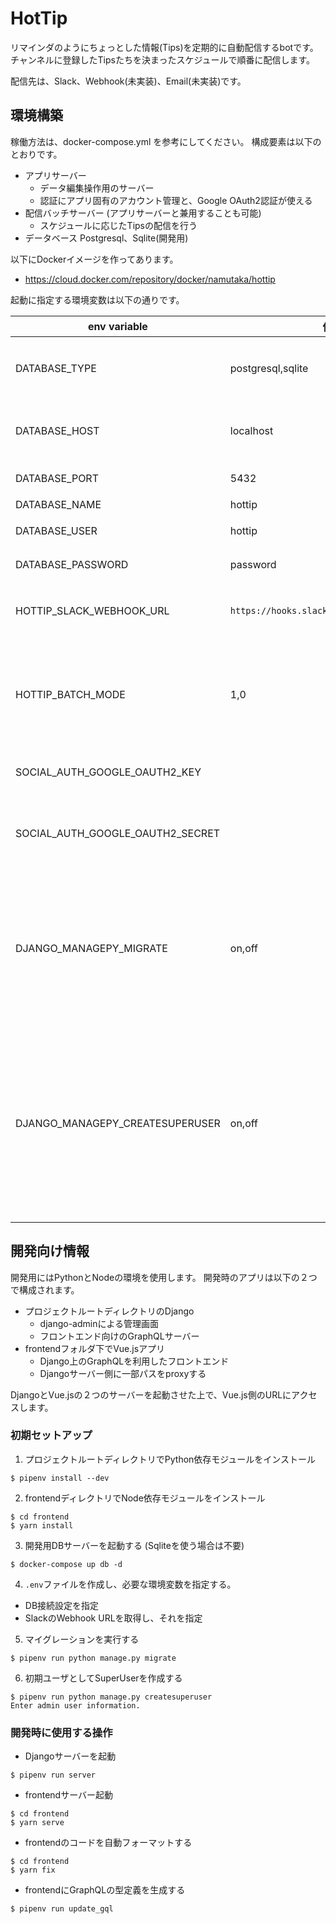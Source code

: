# HotTip

リマインダのようにちょっとした情報(Tips)を定期的に自動配信するbotです。
チャンネルに登録したTipsたちを決まったスケジュールで順番に配信します。

配信先は、Slack、Webhook(未実装)、Email(未実装)です。

## 環境構築

稼働方法は、docker-compose.yml を参考にしてください。
構成要素は以下のとおりです。

* アプリサーバー
  * データ編集操作用のサーバー
  * 認証にアプリ固有のアカウント管理と、Google OAuth2認証が使える
* 配信バッチサーバー (アプリサーバーと兼用することも可能)
  * スケジュールに応じたTipsの配信を行う
* データベース Postgresql、Sqlite(開発用)

以下にDockerイメージを作ってあります。

* https://cloud.docker.com/repository/docker/namutaka/hottip


起動に指定する環境変数は以下の通りです。

| env variable                     | 値例                                     | 説明 |
| --                               | --                                       | --   |
| DATABASE_TYPE                    | postgresql,sqlite                        | 利用するデータベースの種類を指定する |
| DATABASE_HOST                    | localhost                                | DBホスト名。postgresqlの場合のみ |
| DATABASE_PORT                    | 5432                                     | DBポート番号 |
| DATABASE_NAME                    | hottip                                   | DB名 |
| DATABASE_USER                    | hottip                                   | DB接続ユーザ名 |
| DATABASE_PASSWORD                | password                                 | DB接続パスワード |
| HOTTIP_SLACK_WEBHOOK_URL         | `https://hooks.slack.com/services/ZZZ/ZZZ` | Slack送信用のWebhook URL |
| HOTTIP_BATCH_MODE                | 1,0                                      | 配信バッチ処理を実行するかどうか(1: 実行する、0: 実行しない) |
| SOCIAL_AUTH_GOOGLE_OAUTH2_KEY    |                                          | Google OAuth2認証キー |
| SOCIAL_AUTH_GOOGLE_OAUTH2_SECRET |                                          | Google OAuth2 認証のシークレットトークン |
| DJANGO_MANAGEPY_MIGRATE          | on,off                                   | アプリ起動時にDBマイグレーションを実行するかどうか(on: 実行する)。Dockerイメージでのみ使用 |
| DJANGO_MANAGEPY_CREATESUPERUSER  | on,off                                   | アプリ起動時にSuperUserを必ず１つは存在するように自動生成するかどうか(on: 実行する)。Dockerイメージでのみ使用 |


## 開発向け情報

開発用にはPythonとNodeの環境を使用します。
開発時のアプリは以下の２つで構成されます。

* プロジェクトルートディレクトリのDjango
  * django-adminによる管理画面
  * フロントエンド向けのGraphQLサーバー
* frontendフォルダ下でVue.jsアプリ
  * Django上のGraphQLを利用したフロントエンド
  * Djangoサーバー側に一部パスをproxyする

DjangoとVue.jsの２つのサーバーを起動させた上で、Vue.js側のURLにアクセスします。


### 初期セットアップ

1. プロジェクトルートディレクトリでPython依存モジュールをインストール
```
$ pipenv install --dev
```
2. frontendディレクトリでNode依存モジュールをインストール
```
$ cd frontend
$ yarn install
```
3. 開発用DBサーバーを起動する (Sqliteを使う場合は不要)
```
$ docker-compose up db -d
```
4. `.env`ファイルを作成し、必要な環境変数を指定する。
  * DB接続設定を指定
  * SlackのWebhook URLを取得し、それを指定
5. マイグレーションを実行する
```
$ pipenv run python manage.py migrate
```
6. 初期ユーザとしてSuperUserを作成する
```
$ pipenv run python manage.py createsuperuser
Enter admin user information.
```

### 開発時に使用する操作

* Djangoサーバーを起動
```
$ pipenv run server
```
* frontendサーバー起動
```
$ cd frontend
$ yarn serve
```
* frontendのコードを自動フォーマットする
```
$ cd frontend
$ yarn fix
```
* frontendにGraphQLの型定義を生成する
```
$ pipenv run update_gql
```
